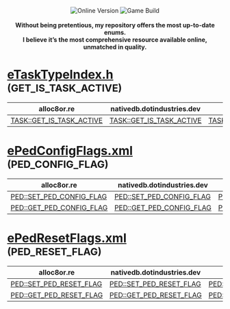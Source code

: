 <p align="center">
  <img src="https://img.shields.io/badge/Online_Version-1.69-green" alt="Online Version">
  <img src="https://img.shields.io/badge/Game_Build-3274-green" alt="Game Build">
  <br><br>
  <strong>Without being pretentious, my repository offers the most up-to-date enums.</strong>
  <br>
  <strong>I believe it’s the most comprehensive resource available online, unmatched in quality.</strong>
</p>


# [eTaskTypeIndex.h](eTaskTypeIndex.h) <small>(GET_IS_TASK_ACTIVE)</small>

| alloc8or.re                                                                         | nativedb.dotindustries.dev                                                                     | docs.fivem.net                                                                  |
| ----------------------------------------------------------------------------------- | ---------------------------------------------------------------------------------------------- | ------------------------------------------------------------------------------- |
| [TASK::GET_IS_TASK_ACTIVE](https://alloc8or.re/gta5/nativedb/?n=0xB0760331C7AA4155) | [TASK::GET_IS_TASK_ACTIVE](https://nativedb.dotindustries.dev/gta5/natives/0xB0760331C7AA4155) | [TASK::GET_IS_TASK_ACTIVE](https://docs.fivem.net/natives/?_0xB0760331C7AA4155) |


# [ePedConfigFlags.xml](ePedConfigFlags.xml) <small>(PED_CONFIG_FLAG)</small>


| alloc8or.re                                                                         | nativedb.dotindustries.dev                                                                     | docs.fivem.net                                                                  |
| ----------------------------------------------------------------------------------- | ---------------------------------------------------------------------------------------------- | ------------------------------------------------------------------------------- |
| [PED::SET_PED_CONFIG_FLAG](https://alloc8or.re/gta5/nativedb/?n=0x1913FE4CBF41C463) | [PED::SET_PED_CONFIG_FLAG](https://nativedb.dotindustries.dev/gta5/natives/0x1913FE4CBF41C463) | [PED::SET_PED_CONFIG_FLAG](https://docs.fivem.net/natives/?_0x1913FE4CBF41C463) |
| [PED::GET_PED_CONFIG_FLAG](https://alloc8or.re/gta5/nativedb/?n=0x7EE53118C892B513) | [PED::GET_PED_CONFIG_FLAG](https://nativedb.dotindustries.dev/gta5/natives/0x7EE53118C892B513) | [PED::GET_PED_CONFIG_FLAG](https://docs.fivem.net/natives/?_0x7EE53118C892B513) |


# [ePedResetFlags.xml](ePedResetFlags.xml) <small>(PED_RESET_FLAG)</small>

| alloc8or.re                                                                         | nativedb.dotindustries.dev                                                                     | docs.fivem.net                                                                  |
| ----------------------------------------------------------------------------------- | ---------------------------------------------------------------------------------------------- | ------------------------------------------------------------------------------- |
| [PED::SET_PED_RESET_FLAG](https://alloc8or.re/gta5/nativedb/?n=0xC1E8A365BF3B29F2)  | [PED::SET_PED_RESET_FLAG](https://nativedb.dotindustries.dev/gta5/natives/0xC1E8A365BF3B29F2)  | [PED::SET_PED_RESET_FLAG](https://docs.fivem.net/natives/?_0xC1E8A365BF3B29F2)  |
| [PED::GET_PED_RESET_FLAG](https://alloc8or.re/gta5/nativedb/?n=0xAF9E59B1B1FBF2A0)  | [PED::GET_PED_RESET_FLAG](https://nativedb.dotindustries.dev/gta5/natives/0xAF9E59B1B1FBF2A0)  | [PED::GET_PED_RESET_FLAG](https://docs.fivem.net/natives/?_0xAF9E59B1B1FBF2A0)  |
